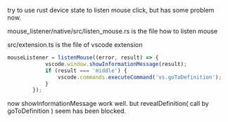 try to use rust device state to listen mouse click, but has some problem now.

mouse_listener/native/src/listen_mouse.rs is the file how to listen mouse

src/extension.ts is the file of vscode extension

```ts
mouseListener = listenMouse((error, result) => {
			vscode.window.showInformationMessage(result);
			if (result === 'middle') {
				vscode.commands.executeCommand('vs.goToDefinition');
			}
        });
```
now showInformationMessage work well. but revealDefinition( call by goToDefinition ) seem has been blocked.
